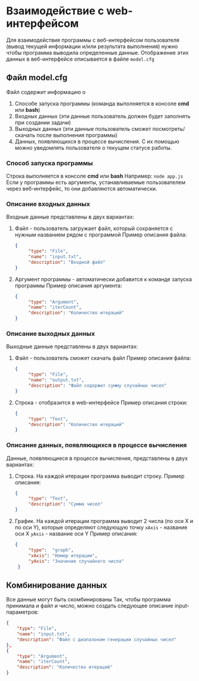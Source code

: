 # Взаимодействие с web-интерфейсом

Для взаимодействия программы с веб-интерфейсом пользователя (вывод текущей информации и/или результата выполнения) нужно чтобы программа выводила определенные данные.
Отображение этих данных в веб-интерфейсе описывается в файле `model.cfg`

## Файл model.cfg
Файл содержит информацию о
1. Способе запуска программы (команда выполняется в консоле __cmd__ или __bash__)
2. Входных данных  (эти данные пользователь должен будет заполнять при создании задачи)
3. Выходных данных (эти данные пользователь сможет посмотреть/скачать после выполнения программы)
4. Данных, появляющихся в процессе вычисления.
   С их помощью можно уведомлять пользователя о текущем статусе работы.

### Способ запуска программы
Строка выполняется в консоле __cmd__ или __bash__
Например: `node app.js`
Если у программы есть аргументы, устанавливаемые пользователем через веб-интерфейс, то они добавляются автоматически.

### Описание входных данных
Входные данные представлены в двух вариантах:
1. Файл - пользователь загружает файл, который сохраняется с нужным названием рядом с программой
   Пример описания файла:
   ```json
   {
        "type": "File",
        "name": "input.txt",
        "description": "Входной файл"
   }
   ```
2. Аргумент программы - автоматически добавится к команде запуска программы
   Пример описания аргумента:
   ```json
   {
        "type": "Argument",
        "name": "iterCount",
        "description": "Количество итераций"
   }
   ```

### Описание выходных данных
Выходные данные представлены в двух вариантах:
1. Файл - пользователь сможет скачать файл
   Пример описания файла:
   ```json
   {
        "type": "File",
        "name": "output.txt",
        "description": "Файл содержит сумму случайных чисел"
   }
   ```
2. Строка - отобразится в web-интерфейсе
   Пример описания строки:
   ```json
   {
        "type": "Text",
        "description": "Количество итераций"
   }
   ```

### Описание данных, появляющихся в процессе вычисления
Данные, появляющиеся в процессе вычисления, представлены в двух вариантах:
1. Строка. На каждой итерации программа выводит строку.
   Пример описания:
   ```json
   {
        "type": "Text",
        "description": "Сумма чисел"
   }
   ```
2. График. На каждой итерации программа выводит 2 числа (по оси X и по оси Y), которые определяют следующую точку
   `xAxis` - название оси X
   `yAxis` - название оси Y
   Пример описания:
   ```json
   {
        "type":  "graph",
        "xAxis": "Номер итерации",
        "yAxis": "Значение случайного числа"
    }
    ```

## Комбинирование данных
Все данные могут быть скомбинированы
Так, чтобы программа принимала и файл и число, можно создать следующее описание input-параметров:
```json
{
    "type": "File",
    "name": "input.txt",
    "description": "Файл с диапазоном генерации случайных чисел"
},
{
    "type": "Argument",
    "name": "iterCount",
    "description": "Количество итераций"
}
```
